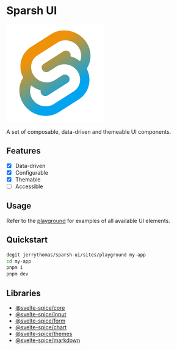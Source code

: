 # Sparsh UI

![Sparsh](docs/sparsh.svg)

A set of composable, data-driven and themeable UI components.

## Features

- [x] Data-driven
- [x] Configurable
- [x] Themable
- [ ] Accessible

## Usage

Refer to the [playground](sites/playground) for examples of all available UI elements.

## Quickstart

```bash
degit jerrythomas/sparsh-ui/sites/playground my-app
cd my-app
pnpm i
pnpm dev
```

## Libraries

- [@svelte-spice/core](packages/core)
- [@svelte-spice/input](packages/input)
- [@svelte-spice/form](packages/form)
- [@svelte-spice/chart](packages/chart)
- [@svelte-spice/themes](packages/themes)
- [@svelte-spice/markdown](packages/markdown)

